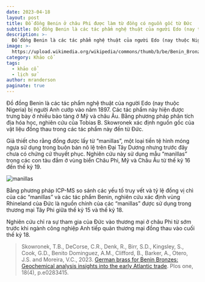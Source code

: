```yaml
---
date: 2023-04-18
layout: post
title: Đồ đồng Benin ở châu Phi được làm từ đồng có nguồn gốc từ Đức
subtitle: Đồ đồng Benin là các tác phẩm nghệ thuật của người Edo (nay thuộc Nigeria) bị người Anh cướp vào năm 1897. Các tác phẩm này hiện được trưng bày ở nhiều bảo tàng ở Mỹ và châu Âu. Bằng phương pháp phân tích địa hóa học, nghiên cứu của Tobias B. Skowronek xác định nguồn gốc của vật liệu đồng thau trong các tác phẩm này đến từ Đức.
description: >-
  Đồ đồng Benin là các tác phẩm nghệ thuật của người Edo (nay thuộc Nigeria) bị người Anh cướp vào năm 1897. Các tác phẩm này hiện được trưng bày ở nhiều bảo tàng ở Mỹ và châu Âu. Bằng phương pháp phân tích địa hóa học, nghiên cứu của Tobias B. Skowronek xác định nguồn gốc của vật liệu đồng thau trong các tác phẩm này đến từ Đức.
image: >-
  https://upload.wikimedia.org/wikipedia/commons/thumb/b/be/Benin_Bronzes.jpg/1920px-Benin_Bronzes.jpg
category: Khảo cổ
tags:
  - khảo cổ
  - lịch sử
author: mranderson
paginate: true
---
```


Đồ đồng Benin là các tác phẩm nghệ thuật của người Edo (nay thuộc Nigeria) bị người Anh cướp vào năm 1897. Các tác phẩm này hiện được trưng bày ở nhiều bảo tàng ở Mỹ và châu Âu. Bằng phương pháp phân tích địa hóa học, nghiên cứu của Tobias B. Skowronek xác định nguồn gốc của vật liệu đồng thau trong các tác phẩm này đến từ Đức.

Giả thiết cho rằng đồng được lấy từ “manillas”, một loại tiền tệ hình móng ngựa sử dụng trong buôn bán nô lệ trên Đại Tây Dương nhưng trước đây chưa có chứng cứ thuyết phục. Nghiên cứu này sử dụng mẫu “manillas” trong các con tàu đắm ở vùng biển Châu Phi, Mỹ và Châu Âu từ thế kỷ 16 đến thế kỷ 19.

![manillas](https://journals.plos.org/plosone/article/figure/image?size=large&id=10.1371/journal.pone.0283415.g001)

Bằng phương pháp ICP-MS so sánh các yếu tố truy vết và tỷ lệ đồng vị chì của các “manillas” và các tác phẩm Benin, nghiên cứu xác định vủng Rhineland của Đức là nguồn chính của các “manillas” được sử dụng trong thương mại Tây Phi giữa thế kỷ 15 và thế kỷ 18. 

Nghiên cứu chỉ ra sự tham gia của Đức vào thương mại ở châu Phi từ sớm trước khi ngành công nghiệp Anh tiếp quản thương mại đồng thau vào cuối thế kỷ 18.

> Skowronek, T.B., DeCorse, C.R., Denk, R., Birr, S.D., Kingsley, S., Cook, G.D., Benito Dominguez, A.M., Clifford, B., Barker, A., Otero, J.S. and Moreira, V.C., 2023. [German brass for Benin Bronzes: Geochemical analysis insights into the early Atlantic trade](https://doi.org/10.1371/journal.pone.0283415). Plos one, 18(4), p.e0283415.




